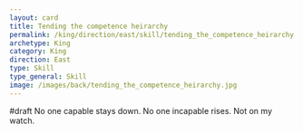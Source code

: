 ```yaml
---
layout: card
title: Tending the competence heirarchy
permalink: /king/direction/east/skill/tending_the_competence_heirarchy
archetype: King
category: King
direction: East
type: Skill
type_general: Skill
image: /images/back/tending_the_competence_heirarchy.jpg
---
```

#draft No one capable stays down. No one incapable rises. Not on my watch. 
